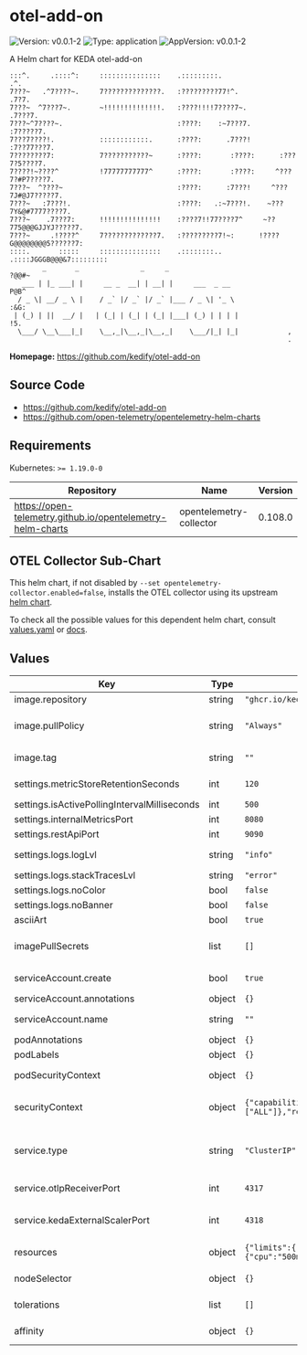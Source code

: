 # otel-add-on

![Version: v0.0.1-2](https://img.shields.io/badge/Version-v0.0.1--2-informational?style=flat-square) ![Type: application](https://img.shields.io/badge/Type-application-informational?style=flat-square) ![AppVersion: v0.0.1-2](https://img.shields.io/badge/AppVersion-v0.0.1--2-informational?style=flat-square)

A Helm chart for KEDA otel-add-on

```
:::^.     .::::^:     :::::::::::::::    .:::::::::.                   .^.
7???~   .^7????~.     7??????????????.   :?????????77!^.              .7?7.
7???~  ^7???7~.       ~!!!!!!!!!!!!!!.   :????!!!!7????7~.           .7???7.
7???~^7????~.                            :????:    :~7???7.         :7?????7.
7???7????!.           ::::::::::::.      :????:      .7???!        :7??77???7.
7????????7:           7???????????~      :????:       :????:      :???7?5????7.
7????!~????^          !77777777777^      :????:       :????:     ^???7?#P7????7.
7???~  ^????~                            :????:      :7???!     ^???7J#@J7?????7.
7???~   :7???!.                          :????:   .:~7???!.    ~???7Y&@#7777????7.
7???~    .7???7:      !!!!!!!!!!!!!!!    :????7!!77????7^     ~??775@@@GJJYJ?????7.
7???~     .!????^     7?????????????7.   :?????????7!~:      !????G@@@@@@@@5??????7:
::::.       :::::     :::::::::::::::    .::::::::..        .::::JGGGB@@@&7:::::::::
        _       _               _     _                               ?@@#~
   ___ | |_ ___| |     __ _  __| | __| |     ___  _ __                P@B^
  / _ \| __/ _ \ |    / _` |/ _` |/ _` |___ / _ \| '_ \             :&G:
 | (_) | ||  __/ |   | (_| | (_| | (_| |___| (_) | | | |            !5.
  \___/ \__\___|_|    \__,_|\__,_|\__,_|    \___/|_| |_|            ,
                                                                    .
```

**Homepage:** <https://github.com/kedify/otel-add-on>

## Source Code

* <https://github.com/kedify/otel-add-on>
* <https://github.com/open-telemetry/opentelemetry-helm-charts>

## Requirements

Kubernetes: `>= 1.19.0-0`

| Repository | Name | Version |
|------------|------|---------|
| https://open-telemetry.github.io/opentelemetry-helm-charts | opentelemetry-collector | 0.108.0 |

## OTEL Collector Sub-Chart

This helm chart, if not disabled by `--set opentelemetry-collector.enabled=false`, installs the OTEL collector using
its upstream [helm chart](https://github.com/open-telemetry/opentelemetry-helm-charts/tree/main/charts/opentelemetry-collector).

To check all the possible values for this dependent helm chart, consult [values.yaml](https://github.com/open-telemetry/opentelemetry-helm-charts/blob/main/charts/opentelemetry-collector/values.yaml)
or [docs](https://github.com/open-telemetry/opentelemetry-helm-charts/blob/main/charts/opentelemetry-collector/README.md).

## Values

| Key | Type | Default | Description |
|-----|------|---------|-------------|
| image.repository | string | `"ghcr.io/kedify/otel-add-on"` | Image to use for the Deployment |
| image.pullPolicy | string | `"Always"` | Image pull policy, consult https://kubernetes.io/docs/concepts/containers/images/#image-pull-policy |
| image.tag | string | `""` | Image version to use for the Deployment, if not specified, it defaults to `.Chart.AppVersion` |
| settings.metricStoreRetentionSeconds | int | `120` | how long the metrics should be kept in the short term (in memory) storage |
| settings.isActivePollingIntervalMilliseconds | int | `500` | how often (in milliseconds) should the IsActive method be tried |
| settings.internalMetricsPort | int | `8080` | internal (mostly golang) metrics will be exposed on `:8080/metrics` |
| settings.restApiPort | int | `9090` | port where rest api should be listening |
| settings.logs.logLvl | string | `"info"` | Can be one of 'debug', 'info', 'error', or any integer value > 0 which corresponds to custom debug levels of increasing verbosity |
| settings.logs.stackTracesLvl | string | `"error"` | one of: info, error, panic |
| settings.logs.noColor | bool | `false` | if anything else than 'false', the log will not contain colors |
| settings.logs.noBanner | bool | `false` | if anything else than 'false', the log will not print the ascii logo |
| asciiArt | bool | `true` | should the ascii logo be printed when this helm chart is installed |
| imagePullSecrets | list | `[]` | details: https://kubernetes.io/docs/concepts/containers/images/#specifying-imagepullsecrets-on-a-pod |
| serviceAccount.create | bool | `true` | should the service account be also created and linked in the deployment |
| serviceAccount.annotations | object | `{}` | further custom annotation that will be added on the service account |
| serviceAccount.name | string | `""` | name of the service account, defaults to `otel-add-on.fullname` ~ release name if not overriden |
| podAnnotations | object | `{}` | additional custom pod annotations that will be used for pod |
| podLabels | object | `{}` | additional custom pod labels that will be used for pod |
| podSecurityContext | object | `{}` | details: https://kubernetes.io/docs/tasks/configure-pod-container/security-context/#set-the-security-context-for-a-pod |
| securityContext | object | `{"capabilities":{"drop":["ALL"]},"readOnlyRootFilesystem":true,"runAsNonRoot":true,"runAsUser":1000}` | details: https://kubernetes.io/docs/tasks/configure-pod-container/security-context/#set-the-security-context-for-a-container |
| service.type | string | `"ClusterIP"` | Under this service, the otel add on needs to be reachable by KEDA operator and OTEL collector, details: https://kubernetes.io/docs/concepts/services-networking/service/#publishing-services-service-types |
| service.otlpReceiverPort | int | `4317` | OTLP receiver will be opened on this port. OTEL exporter configured in the OTEL collector needs to have this value set. |
| service.kedaExternalScalerPort | int | `4318` | KEDA external scaler will be opened on this port. ScaledObject's `.spec.triggers[].metadata.scalerAddress` needs to be set to this svc and this port. |
| resources | object | `{"limits":{"cpu":"500m","memory":"256Mi"},"requests":{"cpu":"500m","memory":"128Mi"}}` | https://kubernetes.io/docs/concepts/configuration/manage-resources-containers/ |
| nodeSelector | object | `{}` | details: https://kubernetes.io/docs/concepts/scheduling-eviction/assign-pod-node/#nodeselector |
| tolerations | list | `[]` | details: https://kubernetes.io/docs/concepts/scheduling-eviction/taint-and-toleration/ |
| affinity | object | `{}` | details: https://kubernetes.io/docs/concepts/scheduling-eviction/assign-pod-node/#affinity-and-anti-affinity |
